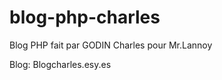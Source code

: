 blog-php-charles
================

Blog PHP fait par GODIN Charles pour Mr.Lannoy

Blog: Blogcharles.esy.es

